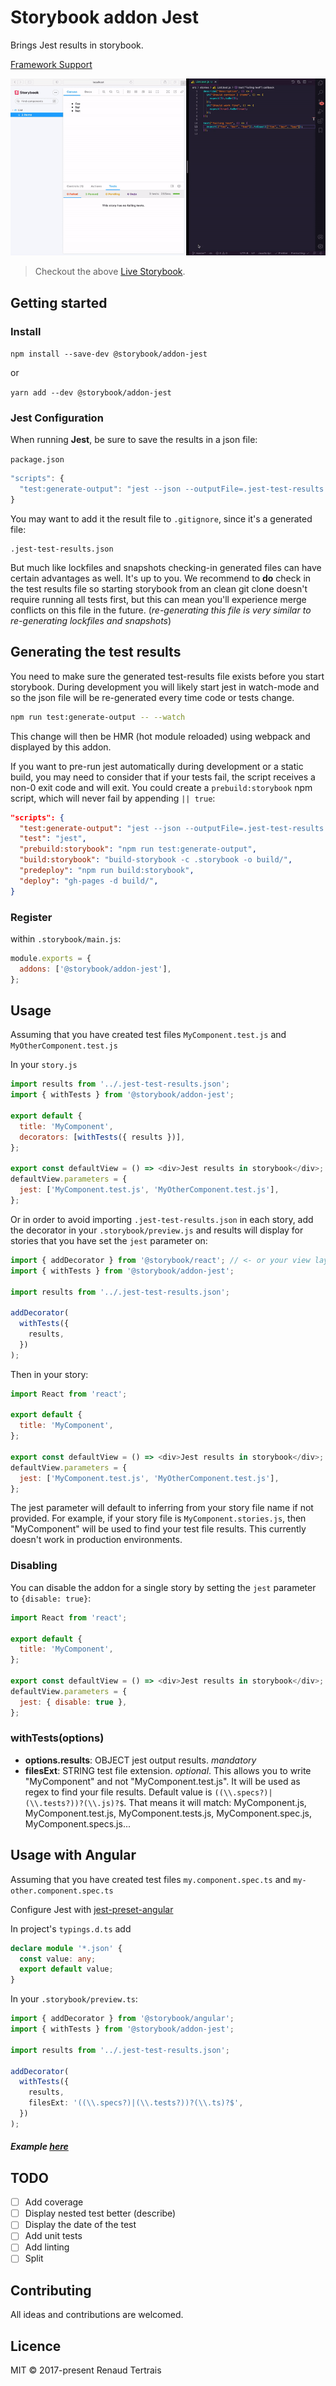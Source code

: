 # Storybook addon Jest

Brings Jest results in storybook.

[Framework Support](https://github.com/storybookjs/storybook/blob/main/ADDONS_SUPPORT.md)

[![Storybook Jest Addon Demo](https://raw.githubusercontent.com/storybookjs/storybook/next/addons/jest/docs/storybook-addon-jest.gif)](http://storybooks-official.netlify.com/?selectedKind=Addons%7Cjest&selectedStory=withTests&full=0&addons=1&stories=1&panelRight=0&addonPanel=storybook%2Ftests%2Fpanel)

> Checkout the above [Live Storybook](http://storybooks-official.netlify.com/?selectedKind=Addons%7Cjest&selectedStory=withTests&full=0&addons=1&stories=1&panelRight=0&addonPanel=storybook%2Ftests%2Fpanel).

## Getting started

### Install

`npm install --save-dev @storybook/addon-jest`

or

`yarn add --dev @storybook/addon-jest`

### Jest Configuration

When running **Jest**, be sure to save the results in a json file:

`package.json`

```js
"scripts": {
  "test:generate-output": "jest --json --outputFile=.jest-test-results.json"
}
```

You may want to add it the result file to `.gitignore`, since it's a generated file:

```
.jest-test-results.json
```

But much like lockfiles and snapshots checking-in generated files can have certain advantages as well. It's up to you.
We recommend to **do** check in the test results file so starting storybook from an clean git clone doesn't require running all tests first,
but this can mean you'll experience merge conflicts on this file in the future. (_re-generating this file is very similar to re-generating lockfiles and snapshots_)

## Generating the test results

You need to make sure the generated test-results file exists before you start storybook.
During development you will likely start jest in watch-mode
and so the json file will be re-generated every time code or tests change.

```sh
npm run test:generate-output -- --watch
```

This change will then be HMR (hot module reloaded) using webpack and displayed by this addon.

If you want to pre-run jest automatically during development or a static build,
you may need to consider that if your tests fail, the script receives a non-0 exit code and will exit.
You could create a `prebuild:storybook` npm script, which will never fail by appending `|| true`:

```json
"scripts": {
  "test:generate-output": "jest --json --outputFile=.jest-test-results.json || true",
  "test": "jest",
  "prebuild:storybook": "npm run test:generate-output",
  "build:storybook": "build-storybook -c .storybook -o build/",
  "predeploy": "npm run build:storybook",
  "deploy": "gh-pages -d build/",
}
```

### Register

within `.storybook/main.js`:

```js
module.exports = {
  addons: ['@storybook/addon-jest'],
};
```

## Usage

Assuming that you have created test files `MyComponent.test.js` and `MyOtherComponent.test.js`

In your `story.js`

```js
import results from '../.jest-test-results.json';
import { withTests } from '@storybook/addon-jest';

export default {
  title: 'MyComponent',
  decorators: [withTests({ results })],
};

export const defaultView = () => <div>Jest results in storybook</div>;
defaultView.parameters = {
  jest: ['MyComponent.test.js', 'MyOtherComponent.test.js'],
};
```

Or in order to avoid importing `.jest-test-results.json` in each story, add the decorator in your `.storybook/preview.js` and results will display for stories that you have set the `jest` parameter on:

```js
import { addDecorator } from '@storybook/react'; // <- or your view layer
import { withTests } from '@storybook/addon-jest';

import results from '../.jest-test-results.json';

addDecorator(
  withTests({
    results,
  })
);
```

Then in your story:

```js
import React from 'react';

export default {
  title: 'MyComponent',
};

export const defaultView = () => <div>Jest results in storybook</div>;
defaultView.parameters = {
  jest: ['MyComponent.test.js', 'MyOtherComponent.test.js'],
};
```

The jest parameter will default to inferring from your story file name if not provided. For example, if your story file is `MyComponent.stories.js`,
then "MyComponent" will be used to find your test file results. This currently doesn't work in production environments.

### Disabling

You can disable the addon for a single story by setting the `jest` parameter to `{disable: true}`:

```js
import React from 'react';

export default {
  title: 'MyComponent',
};

export const defaultView = () => <div>Jest results in storybook</div>;
defaultView.parameters = {
  jest: { disable: true },
};
```

### withTests(options)

- **options.results**: OBJECT jest output results. _mandatory_
- **filesExt**: STRING test file extension. _optional_. This allows you to write "MyComponent" and not "MyComponent.test.js". It will be used as regex to find your file results. Default value is `((\\.specs?)|(\\.tests?))?(\\.js)?$`. That means it will match: MyComponent.js, MyComponent.test.js, MyComponent.tests.js, MyComponent.spec.js, MyComponent.specs.js...

## Usage with Angular

Assuming that you have created test files `my.component.spec.ts` and `my-other.component.spec.ts`

Configure Jest with [jest-preset-angular](https://www.npmjs.com/package/jest-preset-angular)

In project's `typings.d.ts` add

```ts
declare module '*.json' {
  const value: any;
  export default value;
}
```

In your `.storybook/preview.ts`:

```ts
import { addDecorator } from '@storybook/angular';
import { withTests } from '@storybook/addon-jest';

import results from '../.jest-test-results.json';

addDecorator(
  withTests({
    results,
    filesExt: '((\\.specs?)|(\\.tests?))?(\\.ts)?$',
  })
);
```

##### Example [here](https://github.com/storybookjs/storybook/tree/main/examples/angular-cli)

## TODO

- [ ] Add coverage
- [ ] Display nested test better (describe)
- [ ] Display the date of the test
- [ ] Add unit tests
- [ ] Add linting
- [ ] Split <TestPanel />

## Contributing

All ideas and contributions are welcomed.

## Licence

MIT © 2017-present Renaud Tertrais
